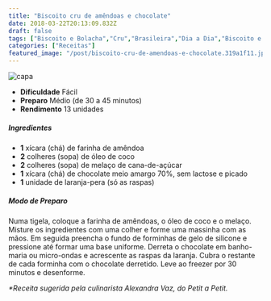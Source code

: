 ```yaml
---
title: "Biscoito cru de amêndoas e chocolate"
date: 2018-03-22T20:13:09.832Z
draft: false
tags: ["Biscoito e Bolacha","Cru","Brasileira","Dia a Dia","Biscoito e bolacha","Chocolate","Receitas","Receitas com chocolate","Receitas rápidas","Receitas sem glúten","Receitas simples e fáceis"]
categories: ["Receitas"]
featured_image: "/post/biscoito-cru-de-amendoas-e-chocolate.319a1f11.jpeg"
---
```


![capa](/post/biscoito-cru-de-amendoas-e-chocolate.319a1f11.jpeg)

*   **Dificuldade** Fácil
*   **Preparo** Médio (de 30 a 45 minutos)
*   **Rendimento** 13 unidades

##### Ingredientes

*   **1** xícara (chá) de farinha de amêndoa
*   **2** colheres (sopa) de óleo de coco
*   **2** colheres (sopa) de melaço de cana-de-açúcar
*   **1** xícara (chá) de chocolate meio amargo 70%, sem lactose e picado
*   **1** unidade de laranja-pera (só as raspas)

##### Modo de Preparo

Numa tigela, coloque a farinha de amêndoas, o óleo de coco e o melaço. Misture os ingredientes com uma colher e forme uma massinha com as mãos. Em seguida preencha o fundo de forminhas de gelo de silicone e pressione até formar uma base uniforme. Derreta o chocolate em banho-maria ou micro-ondas e acrescente as raspas da laranja. Cubra o restante de cada forminha com o chocolate derretido. Leve ao freezer por 30 minutos e desenforme.

_*Receita sugerida pela culinarista Alexandra Vaz, do Petit a Petit._
